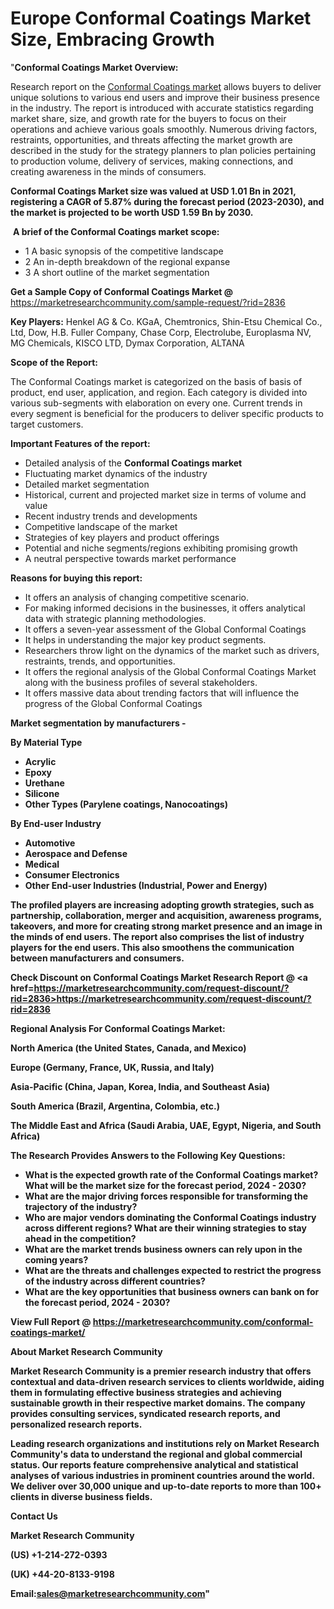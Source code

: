 # Europe Conformal Coatings Market Size, Embracing Growth
"<strong>Conformal Coatings Market Overview:</strong>

Research report on the <a href=https://marketresearchcommunity.com/conformal-coatings-market/>Conformal Coatings market</a> allows buyers to deliver unique solutions to various end users and improve their business presence in the industry. The report is introduced with accurate statistics regarding market share, size, and growth rate for the buyers to focus on their operations and achieve various goals smoothly. Numerous driving factors, restraints, opportunities, and threats affecting the market growth are described in the study for the strategy planners to plan policies pertaining to production volume, delivery of services, making connections, and creating awareness in the minds of consumers.

<strong>Conformal Coatings Market size was valued at USD 1.01 Bn in 2021, registering a CAGR of 5.87% during the forecast period (2023-2030), and the market is projected to be worth USD 1.59 Bn by 2030.</strong>

 <Strong>A brief of the Conformal Coatings market scope:</Strong>
<ul>
 <li>1  A basic synopsis of the competitive landscape</li>
 <li>2  An in-depth breakdown of the regional expanse</li>
 <li>3  A short outline of the market segmentation</li>
</ul>
<strong>Get a Sample Copy of Conformal Coatings Market @ </b></strong><a href=https://marketresearchcommunity.com/sample-request/?rid=2836><u>https://marketresearchcommunity.com/sample-request/?rid=2836</u></a>

<strong>Key Players:</strong> 
Henkel AG &amp; Co. KGaA, Chemtronics, Shin-Etsu Chemical Co., Ltd, Dow, H.B. Fuller Company, Chase Corp, Electrolube, Europlasma NV, MG Chemicals, KISCO LTD, Dymax Corporation, ALTANA

<strong>Scope of the Report:</strong>

The Conformal Coatings market is categorized on the basis of basis of product, end user, application, and region. Each category is divided into various sub-segments with elaboration on every one. Current trends in every segment is beneficial for the producers to deliver specific products to target customers.

<strong><b>Important Features of the report:</b></strong>
<ul>
  <li>Detailed analysis of the <strong><b>Conformal Coatings </b></strong><strong><b>market</b></strong></li>
  <li>Fluctuating market dynamics of the industry</li>
  <li>Detailed market segmentation</li>
  <li>Historical, current and projected market size in terms of volume and value</li>
  <li>Recent industry trends and developments</li>
  <li>Competitive landscape of the market</li>
  <li>Strategies of key players and product offerings</li>
  <li>Potential and niche segments/regions exhibiting promising growth</li>
  <li>A neutral perspective towards market performance</li>
</ul>
<strong><b>Reasons for buying this report:</b></strong>
<ul>
  <li>It offers an analysis of changing competitive scenario.</li>
  <li>For making informed decisions in the businesses, it offers analytical data with strategic planning methodologies.</li>
  <li>It offers a seven-year assessment of the Global Conformal Coatings</li>
  <li>It helps in understanding the major key product segments.</li>
  <li>Researchers throw light on the dynamics of the market such as drivers, restraints, trends, and opportunities.</li>
  <li>It offers the regional analysis of the Global Conformal Coatings Market along with the business profiles of several stakeholders.</li>
  <li>It offers massive data about trending factors that will influence the progress of the Global Conformal Coatings</li>
</ul>

<strong>Market segmentation by manufacturers -</strong>


<strong><strong>By Material Type</strong></h4>
<ul>
 	<li>Acrylic</li>
 	<li>Epoxy</li>
 	<li>Urethane</li>
 	<li>Silicone</li>
 	<li>Other Types (Parylene coatings, Nanocoatings)</li>
</ul>
<strong><strong>By End-user Industry</strong></h4>
<ul>
 	<li>Automotive</li>
 	<li>Aerospace and Defense</li>
 	<li>Medical</li>
 	<li>Consumer Electronics</li>
 	<li>Other End-user Industries (Industrial, Power and Energy)</li>
</ul>

The profiled players are increasing adopting growth strategies, such as partnership, collaboration, merger and acquisition, awareness programs, takeovers, and more for creating strong market presence and an image in the minds of end users. The report also comprises the list of industry players for the end users. This also smoothens the communication between manufacturers and consumers.

<strong><b>Check Discount on Conformal Coatings Market Research Report @ </b></strong><a href=https://marketresearchcommunity.com/request-discount/?rid=2836><u>https://marketresearchcommunity.com/request-discount/?rid=2836</u></a>

<strong>Regional Analysis For Conformal Coatings Market:</strong>

<strong>North America</strong> (the United States, Canada, and Mexico)

<strong>Europe</strong> (Germany, France, UK, Russia, and Italy)

<strong>Asia-Pacific</strong> (China, Japan, Korea, India, and Southeast Asia)

<strong>South America</strong> (Brazil, Argentina, Colombia, etc.)

<strong>The Middle East and Africa</strong> (Saudi Arabia, UAE, Egypt, Nigeria, and South Africa)

<strong>The Research Provides Answers to the Following Key Questions:</strong>
<ul>
 	<li>What is the expected growth rate of the Conformal Coatings market? What will be the market size for the forecast period, 2024 - 2030?</li>
 	<li>What are the major driving forces responsible for transforming the trajectory of the industry?</li>
 	<li>Who are major vendors dominating the Conformal Coatings industry across different regions? What are their winning strategies to stay ahead in the competition?</li>
 	<li>What are the market trends business owners can rely upon in the coming years?</li>
 	<li>What are the threats and challenges expected to restrict the progress of the industry across different countries?</li>
 	<li>What are the key opportunities that business owners can bank on for the forecast period, 2024 - 2030?</li>
</ul>

<strong>View Full Report @</strong> <a href=https://marketresearchcommunity.com/conformal-coatings-market/>https://marketresearchcommunity.com/conformal-coatings-market/</a>

<strong>About Market Research Community</strong>

Market Research Community is a premier research industry that offers contextual and data-driven research services to clients worldwide, aiding them in formulating effective business strategies and achieving sustainable growth in their respective market domains. The company provides consulting services, syndicated research reports, and personalized research reports.

Leading research organizations and institutions rely on Market Research Community's data to understand the regional and global commercial status. Our reports feature comprehensive analytical and statistical analyses of various industries in prominent countries around the world. We deliver over 30,000 unique and up-to-date reports to more than 100+ clients in diverse business fields.

<strong>Contact Us</strong>

<strong>Market Research Community</strong>

(US) +1-214-272-0393

(UK) +44-20-8133-9198

<strong>Email:</strong>sales@marketresearchcommunity.com"

